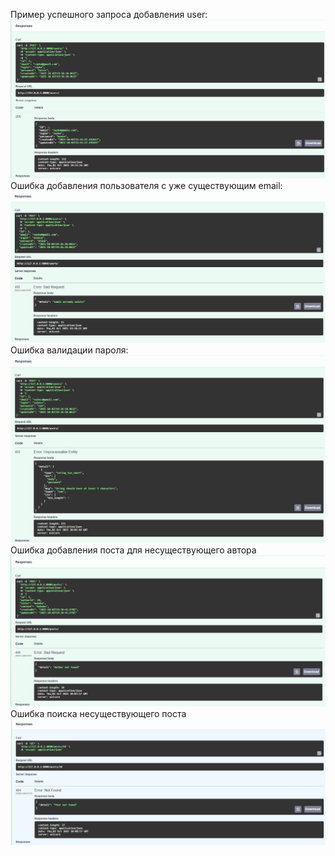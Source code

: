 Пример успешного запроса добавления user:
![Пример успешного запроса добавления user](screenshots/user_post_200.png)
Ошибка добавления пользователя с уже существующим email:
![Ошибка добавления пользователя с уже существующим email](screenshots/user_post_400.png)
Ошибка валидации пароля:
![Ошибка валидации пароля](screenshots/user_post_422.png)
Ошибка добавления поста для несуществующего автора
![Ошибка добавления поста для несуществующего автора](screenshots/post_post_400.png)
Ошибка поиска несуществующего поста
![Ошибка поиска несуществующего поста](screenshots/post_post_404.png)